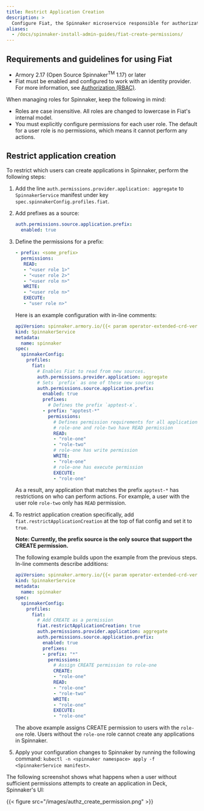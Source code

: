 ```yaml
---
title: Restrict Application Creation
description: >
  Configure Fiat, the Spinnaker microservice responsible for authorization (authz), to control which users can create applications by using the `prefix` parameter.
aliases:
  - /docs/spinnaker-install-admin-guides/fiat-create-permissions/
---
```


## Requirements and guidelines for using Fiat

* Armory 2.17 (Open Source Spinnaker<sup>TM</sup> 1.17) or later
* Fiat must be enabled and configured to work with an identity provider. For more information, see [Authorization (RBAC)](https://www.spinnaker.io/setup/security/authorization/).

When managing roles for Spinnaker, keep the following in mind:

* Roles are case insensitive. All roles are changed to lowercase in Fiat's internal model.
* You must explicitly configure permissions for each user role. The default for a user role is no permissions, which means it cannot perform any actions.


## Restrict application creation

To restrict which users can create applications in Spinnaker, perform the following steps:

1. Add the line `auth.permissions.provider.application: aggregate` to `SpinnakerService` manifest under key `spec.spinnakerConfig.profiles.fiat`.
2. Add prefixes as a source:

    ```yaml
    auth.permissions.source.application.prefix:
      enabled: true
    ```
3. Define the permissions for a prefix:

   ```yaml
   - prefix: <some_prefix>
     permissions:
      READ:
      - "<user role 1>"
      - "<user role 2>"
      - "<user role n>"
      WRITE:
      - "<user role n>"
      EXECUTE:
      - "user role n>"
   ```

   Here is an example configuration with in-line comments:

   ```yaml
   apiVersion: spinnaker.armory.io/{{< param operator-extended-crd-version >}}
   kind: SpinnakerService
   metadata:
     name: spinnaker
   spec:
     spinnakerConfig:  
       profiles:
         fiat:
           # Enables Fiat to read from new sources.
           auth.permissions.provider.application: aggregate
           # Sets `prefix` as one of these new sources
           auth.permissions.source.application.prefix:
             enabled: true
             prefixes:
               # Defines the prefix `apptest-x`.
             - prefix: "apptest-*"
               permissions:
                 # Defines permission requirements for all applications that match the prefix `apptest-*` based on roles.
                 # role-one and role-two have READ permission
                 READ:
                 - "role-one"
                 - "role-two"
                 # role-one has write permission
                 WRITE:
                 - "role-one"
                 # role-one has execute permission
                 EXECUTE:
                 - "role-one"
   ```

    As a result, any application that matches the prefix `apptest-*` has restrictions on who can perform actions. For example, a user with the user role `role-two` only has `READ` permission.<br>

4. To restrict application creation specifically, add `fiat.restrictApplicationCreation` at the top of fiat config and set it to `true`.

    **Note: Currently, the prefix source is the only source that support the CREATE permission.**

   The following example builds upon the example from the previous steps. In-line comments describe additions:

   ```yaml
   apiVersion: spinnaker.armory.io/{{< param operator-extended-crd-version >}}
   kind: SpinnakerService
   metadata:
     name: spinnaker
   spec:
     spinnakerConfig:  
       profiles:
         fiat:
           # Add CREATE as a permission
           fiat.restrictApplicationCreation: true
           auth.permissions.provider.application: aggregate
           auth.permissions.source.application.prefix:
             enabled: true
             prefixes:
             - prefix: "*"
               permissions:
                 # Assign CREATE permission to role-one
                 CREATE:
                 - "role-one"
                 READ:
                 - "role-one"
                 - "role-two"
                 WRITE:
                 - "role-one"
                 EXECUTE:
                 - "role-one"
   ```

   The above example assigns CREATE permission to users with the `role-one` role. Users without the `role-one` role cannot create any applications in Spinnaker.

5. Apply your configuration changes to Spinnaker by running the following command: `kubectl -n <spinnaker namespace> apply -f <SpinnakerService manifest>`.

The following screenshot shows what happens when a user without sufficient permissions attempts to create an application in Deck, Spinnaker's UI:

{{< figure src="/images/authz_create_permission.png" >}}
